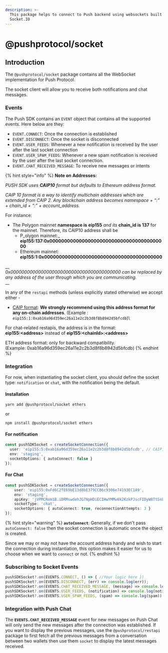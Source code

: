 ```yaml
---
description: >-
  This package helps to connect to Push backend using websockets built on top of
  Socket.IO
---
```


# @pushprotocol/socket

## Introduction

The `@pushprotocol/socket` package contains all the WebSocket implementation for Push Protocol.

The socket client will allow you to receive both notifications and chat messages.

### Events

The Push SDK contains an `EVENT` object that contains all the supported events. Here below are they:

* `EVENT.CONNECT`: Once the connection is established
* `EVENT.DISCONNECT`: Once the socket is disconnected
* `EVENT.USER_FEEDS`: Whenever a new notification is received by the user after the last socket connection
* `EVENT.USER_SPAM_FEEDS`: Whenever a new spam notification is received by the user after the last socket connection.
* `EVENT.CHAT_RECEIVED_MESSAGE`: To receive new messages or intents

{% hint style="info" %}
**Note on Addresses:**

_PUSH SDK uses **CAIP10** format but defaults to Ethereum address format._

_CAIP 10 format is a way to identify multichain addresses which are extended from CAIP 2. Any blockchain address becomes namespace + “:” + chain\_id + “:” + account\_address._



For instance:

* The Polygon mainnet **namespace is** **eip155** _and its_ **chain\_id is 137** for the mainnet. Therefore, its CAIP10 address shall be&#x20;
  * P_olygon mainnet:_ **eip155:137:0x0000000000000000000000000000000000000000**
  * Ethereum mainnet:\
    **eip155:1:0x0000000000000000000000000000000000000000**

__\
_0x0000000000000000000000000000000000000000 can be replaced by any address of the user through which you are communicating._\
__

In any of the `restapi` methods (unless explicitly stated otherwise) we accept either -

* [CAIP format](https://github.com/ChainAgnostic/CAIPs/blob/master/CAIPs/caip-10.md#test-cases): **We strongly recommend using this address format for any on-chain addresses**. (Example : `eip155:1:0xab16a96d359ec26a11e2c2b3d8f8b8942d5bfcdb`)\


For chat-related restapis, the address is in the format: \
**eip155:\<address>** instead of **eip155:\<chainId>:\<address>**

ETH address format: only for backward compatibility. \
(Example: 0xab16a96d359ec26a11e2c2b3d8f8b8942d5bfcdb)
{% endhint %}

### Integration

For now, when instantiating the socket client, you should define the socket type: `notification` or `chat`, with the notification being the default.

#### Installation

```
yarn add @pushprotocol/socket ethers
```

or

```
npm install @pushprotocol/socket ethers
```

#### For notification

```typescript
const pushSDKSocket = createSocketConnection({
  user: 'eip155:5:0xab16a96d359ec26a11e2c2b3d8f8b8942d5bfcdb', // CAIP, see below
  env: 'staging',
  socketOptions: { autoConnect: false }
});
```

#### For Chat&#x20;

```typescript
const pushSDKSocket = createSocketConnection({
    user: 'eip155:0xFd6C2fE69bE13d8bE379CCB6c9306e74193EC1A9',
    env: 'staging',
    apiKey: 'jVPMCRom1B.iDRMswdehJG7NpHDiECIHwYMMv6k2KzkPJscFIDyW8TtSnk4blYnGa8DIkfuacU0',
    socketType: 'chat',
    socketOptions: { autoConnect: true, reconnectionAttempts: 3 }
});
```

{% hint style="warning" %}
**`autoConnect`**: Generally, if we don't pass `autoConnect: false` then the socket connection is automatic once the object is created.

Since we may or may not have the account address handy and wish to start the connection during instantiation, this option makes it easier for us to choose when we want to `connect` or not.
{% endhint %}

### Subscribing to Socket Events

```jsx
pushSDKSocket?.on(EVENTS.CONNECT, () => { //Your logic here })
pushSDKSocket?.on(EVENTS.DISCONNECT, (err) => console.log(err));
pushSDKSocket?.on(EVENTS.CHAT_RECEIVED_MESSAGE, (message) => console.log(message))
pushSDKSocket?.on(EVENTS.USER_FEEDS, (notification) => console.log(notification))
pushSDKSocket?.on(EVENTS.USER_SPAM_FEEDS, (spam) => console.log(spam))
```

### Integration with Push Chat

The **`EVENTS.CHAT_RECEIVED_MESSAGE`** event for new messages on Push Chat will only send the new messages after the connection was established. If you want to display the previous messages, use the `@pushprotocol/restapi` package to first fetch all the previous messages from a conversation between two wallets then use them `socket` to display the latest messages received.
